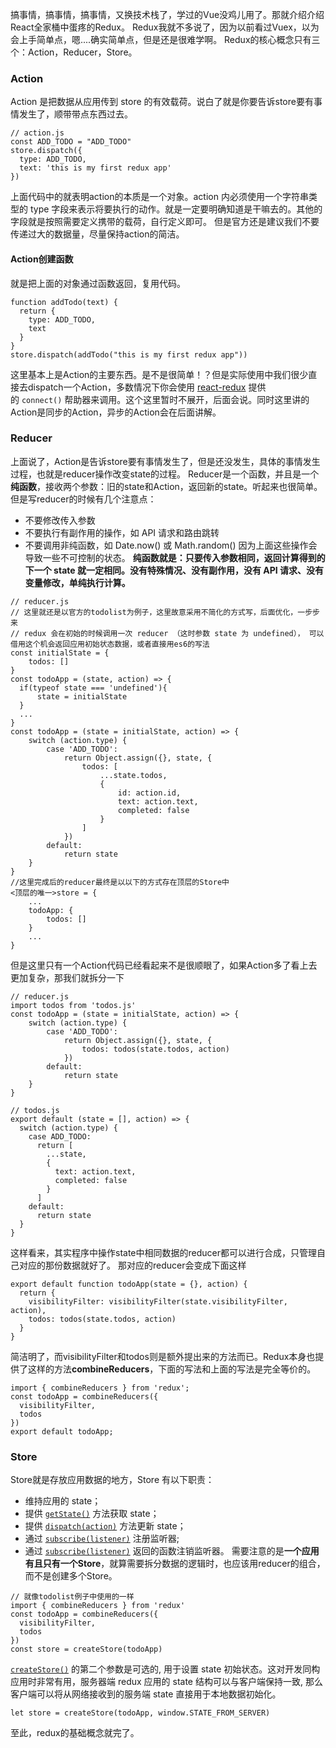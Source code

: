 搞事情，搞事情，搞事情，又换技术栈了，学过的Vue没鸡儿用了。那就介绍介绍React全家桶中蛋疼的Redux。
Redux我就不多说了，因为以前看过Vuex，以为会上手简单点，嗯....确实简单点，但是还是很难学啊。
Redux的核心概念只有三个：Action，Reducer，Store。

### Action
Action 是把数据从应用传到 store 的有效载荷。说白了就是你要告诉store要有事情发生了，顺带带点东西过去。
```
// action.js
const ADD_TODO = "ADD_TODO"
store.dispatch({
  type: ADD_TODO,
  text: 'this is my first redux app'
})
```
上面代码中的就表明action的本质是一个对象。action 内必须使用一个字符串类型的 type 字段来表示将要执行的动作。就是一定要明确知道是干嘛去的。其他的字段就是按照需要定义携带的载荷，自行定义即可。
但是官方还是建议我们不要传递过大的数据量，尽量保持action的简洁。

#### Action创建函数
就是把上面的对象通过函数返回，复用代码。
```
function addTodo(text) {
  return {
    type: ADD_TODO,
    text
  }
}
store.dispatch(addTodo("this is my first redux app"))
```
这里基本上是Action的主要东西。是不是很简单！？但是实际使用中我们很少直接去dispatch一个Action，多数情况下你会使用 [react-redux](http://github.com/gaearon/react-redux) 提供的 `connect()` 帮助器来调用。这个这里暂时不展开，后面会说。同时这里讲的Action是同步的Action，异步的Action会在后面讲解。


### Reducer
上面说了，Action是告诉store要有事情发生了，但是还没发生，具体的事情发生过程，也就是reducer操作改变state的过程。
Reducer是一个函数，并且是一个**纯函数**，接收两个参数：旧的state和Action，返回新的state。听起来也很简单。但是写reducer的时候有几个注意点：
* 不要修改传入参数
* 不要执行有副作用的操作，如 API 请求和路由跳转
* 不要调用非纯函数，如 Date.now() 或 Math.random()
因为上面这些操作会导致一些不可控制的状态。
**纯函数就是：只要传入参数相同，返回计算得到的下一个 state 就一定相同。没有特殊情况、没有副作用，没有 API 请求、没有变量修改，单纯执行计算。**
```
// reducer.js
// 这里就还是以官方的todolist为例子，这里故意采用不简化的方式写，后面优化，一步步来
// redux 会在初始的时候调用一次 reducer （这时参数 state 为 undefined）， 可以借用这个机会返回应用初始状态数据，或者直接用es6的写法
const initialState = {
    todos: []
}
const todoApp = (state, action) => {
  if(typeof state === 'undefined'){
      state = initialState
  }
  ...
}
const todoApp = (state = initialState, action) => {
    switch (action.type) {
        case 'ADD_TODO':
            return Object.assign({}, state, {
                todos: [
                    ...state.todos,
                    {
                        id: action.id,
                        text: action.text,
                        completed: false
                    }
                ]
            })
        default: 
            return state
    }
}
//这里完成后的reducer最终是以以下的方式存在顶层的Store中
<顶层的唯一>store = {
    ...
    todoApp: {
        todos: []
    }
    ...
}
```
但是这里只有一个Action代码已经看起来不是很顺眼了，如果Action多了看上去更加复杂，那我们就拆分一下
```
// reducer.js
import todos from 'todos.js'
const todoApp = (state = initialState, action) => {
    switch (action.type) {
        case 'ADD_TODO':
            return Object.assign({}, state, {
                todos: todos(state.todos, action)
            })
        default: 
            return state
    }
}
```
```
// todos.js
export default (state = [], action) => {
  switch (action.type) {
    case ADD_TODO:
      return [
        ...state,
        {
          text: action.text,
          completed: false
        }
      ]
    default:
      return state
  }
}
```
这样看来，其实程序中操作state中相同数据的reducer都可以进行合成，只管理自己对应的那份数据就好了。
那对应的reducer会变成下面这样
```
export default function todoApp(state = {}, action) {
  return {
    visibilityFilter: visibilityFilter(state.visibilityFilter, action),
    todos: todos(state.todos, action)
  }
}
```
简洁明了，而visibilityFilter和todos则是额外提出来的方法而已。Redux本身也提供了这样的方法**combineReducers**，下面的写法和上面的写法是完全等价的。
```
import { combineReducers } from 'redux';
const todoApp = combineReducers({
  visibilityFilter,
  todos
})
export default todoApp;
```

### Store
Store就是存放应用数据的地方，Store 有以下职责：
*   维持应用的 state；
*   提供 [`getState()`](http://www.redux.org.cn/docs/api/Store.html#getState) 方法获取 state；
*   提供 [`dispatch(action)`](http://www.redux.org.cn/docs/api/Store.html#dispatch) 方法更新 state；
*   通过 [`subscribe(listener)`](http://www.redux.org.cn/docs/api/Store.html#subscribe) 注册监听器;
*   通过 [`subscribe(listener)`](http://www.redux.org.cn/docs/api/Store.html#subscribe) 返回的函数注销监听器。
需要注意的是**一个应用有且只有一个Store**，就算需要拆分数据的逻辑时，也应该用reducer的组合，而不是创建多个Store。
```
// 就像todolist例子中使用的一样
import { combineReducers } from 'redux'
const todoApp = combineReducers({
  visibilityFilter,
  todos
})
const store = createStore(todoApp)
```
[`createStore()`](http://www.redux.org.cn/docs/api/createStore.html) 的第二个参数是可选的, 用于设置 state 初始状态。这对开发同构应用时非常有用，服务器端 redux 应用的 state 结构可以与客户端保持一致, 那么客户端可以将从网络接收到的服务端 state 直接用于本地数据初始化。
```
let store = createStore(todoApp, window.STATE_FROM_SERVER)
```
至此，redux的基础概念就完了。










